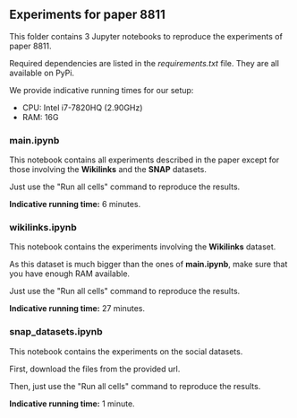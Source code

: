 ## Experiments for paper 8811

This folder contains 3 Jupyter notebooks to reproduce the experiments of paper 8811.

Required dependencies are listed in the *requirements.txt* file.
They are all available on PyPi.

We provide indicative running times for our setup:
* CPU:  Intel i7-7820HQ (2.90GHz)
* RAM: 16G


### main.ipynb

This notebook contains all experiments described in the paper except for those involving the **Wikilinks** and the **SNAP** datasets.

Just use the "Run all cells" command to reproduce the results.

**Indicative running time:** 6 minutes.

### wikilinks.ipynb

This notebook contains the experiments involving the **Wikilinks** dataset.

As this dataset is much bigger than the ones of **main.ipynb**, make sure that you have enough RAM available.

Just use the "Run all cells" command to reproduce the results.

**Indicative running time:** 27 minutes.


### snap_datasets.ipynb

This notebook contains the experiments on the social datasets.

First, download the files from the provided url.

Then, just use the "Run all cells" command to reproduce the results.

**Indicative running time:** 1 minute.